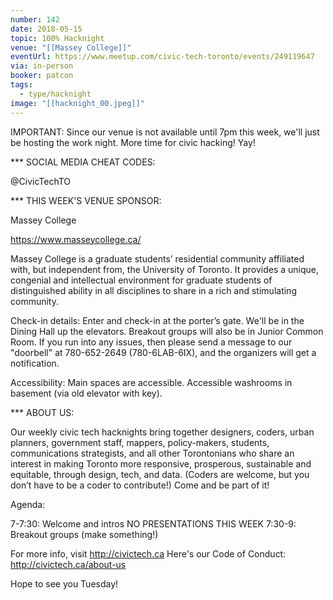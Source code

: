 ```yaml
---
number: 142
date: 2018-05-15
topic: 100% Hacknight
venue: "[[Massey College]]"
eventUrl: https://www.meetup.com/civic-tech-toronto/events/249119647
via: in-person
booker: patcon
tags:
  - type/hacknight
image: "[[hacknight_00.jpeg]]"
---
```


IMPORTANT: Since our venue is not available until 7pm this week, we'll just be hosting the work night. More time for civic hacking! Yay!

*** SOCIAL MEDIA CHEAT CODES:

@CivicTechTO

*** THIS WEEK'S VENUE SPONSOR:

Massey College

https://www.masseycollege.ca/

Massey College is a graduate students’ residential community affiliated with, but independent from, the University of Toronto. It provides a unique, congenial and intellectual environment for graduate students of distinguished ability in all disciplines to share in a rich and stimulating community.

Check-in details: Enter and check-in at the porter’s gate. We'll be in the Dining Hall up the elevators. Breakout groups will also be in Junior Common Room. If you run into any issues, then please send a message to our "doorbell" at 780-652-2649 (780-6LAB-6IX), and the organizers will get a notification.

Accessibility: Main spaces are accessible. Accessible washrooms in basement (via old elevator with key).

*** ABOUT US:

Our weekly civic tech hacknights bring together designers, coders, urban planners, government staff, mappers, policy-makers, students, communications strategists, and all other Torontonians who share an interest in making Toronto more responsive, prosperous, sustainable and equitable, through design, tech, and data. (Coders are welcome, but you don’t have to be a coder to contribute!) Come and be part of it!

Agenda:

7-7:30: Welcome and intros
NO PRESENTATIONS THIS WEEK
7:30-9: Breakout groups (make something!)

For more info, visit http://civictech.ca
Here's our Code of Conduct: http://civictech.ca/about-us

Hope to see you Tuesday!
